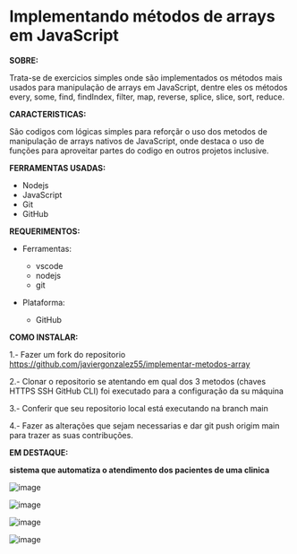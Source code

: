 # Implementando métodos de arrays em JavaScript 

**SOBRE:**

Trata-se de exercicios simples onde são implementados os métodos mais usados para manipulação de arrays em JavaScript, dentre eles os métodos every, some, find, findIndex, filter, map, reverse, splice, slice, sort, reduce.

**CARACTERISTICAS:**

São codigos com lógicas simples para reforçãr o uso dos metodos de manipulação de arrays nativos de JavaScript, onde destaca o uso de funções para aproveitar partes do codigo en outros projetos inclusive. 

**FERRAMENTAS USADAS:**

* Nodejs
* JavaScript
* Git
* GitHub 

**REQUERIMENTOS:**

* Ferramentas:
  * vscode
  * nodejs
  * git

* Plataforma:
  * GitHub 

**COMO INSTALAR:**

1.- Fazer um fork do repositorio <https://github.com/javiergonzalez55/implementar-metodos-array>

2.- Clonar o repositorio se atentando em qual dos 3 metodos (chaves HTTPS SSH GitHub CLI) foi executado 
    para a configuração da su máquina

3.- Conferir que seu repositorio local está executando na branch main 

4.- Fazer as alterações que sejam necessarias e dar git push origim main para trazer as suas contribuções.

**EM DESTAQUE:**

**sistema que automatiza o atendimento dos pacientes de uma clinica**

![image](https://github.com/javiergonzalez55/implementar-metodos-array/assets/134230318/aff3fca2-9279-4585-8fab-6c280829cc7c)

![image](https://github.com/javiergonzalez55/implementar-metodos-array/assets/134230318/4cbda0df-84ce-4caa-b4d5-2374d07797fe)

![image](https://github.com/javiergonzalez55/implementar-metodos-array/assets/134230318/e05b6779-f232-4564-87c2-5ddc77ce814a)

![image](https://github.com/javiergonzalez55/implementar-metodos-array/assets/134230318/694f98a8-5758-494d-b3ca-aeed37c93a5c)










